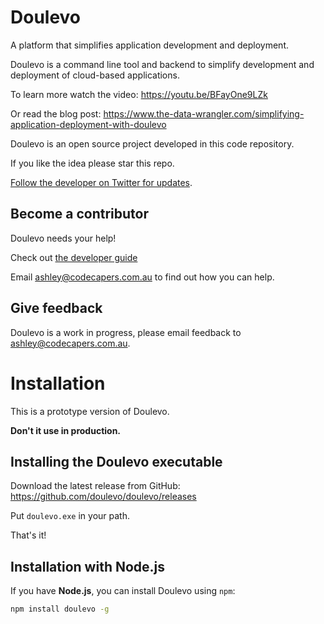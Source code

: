 # Doulevo

A platform that simplifies application development and deployment. 

Doulevo is a command line tool and backend to simplify development and deployment of cloud-based applications.

To learn more watch the video:
https://youtu.be/BFayOne9LZk

Or read the blog post:
https://www.the-data-wrangler.com/simplifying-application-deployment-with-doulevo

Doulevo is an open source project developed in this code repository.

If you like the idea please star this repo.

[Follow the developer on Twitter for updates](https://twitter.com/ashleydavis75).

## Become a contributor

Doulevo needs your help! 

Check out [the developer guide](Developer)

Email ashley@codecapers.com.au to find out how you can help.

## Give feedback

Doulevo is a work in progress, please email feedback to ashley@codecapers.com.au.

# Installation

This is a prototype version of Doulevo. 

**Don't it use in production.**

## Installing the Doulevo executable

Download the latest release from GitHub:
https://github.com/doulevo/doulevo/releases

Put `doulevo.exe` in your path.

That's it!

## Installation with Node.js

If you have **Node.js**, you can install Doulevo using `npm`:

```bash
npm install doulevo -g
```

